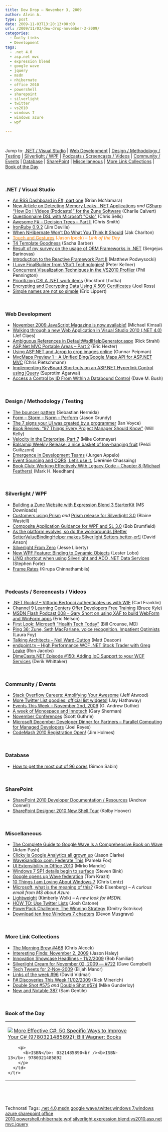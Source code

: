 ```yaml
---
title: Dew Drop – November 3, 2009
author: Alvin A.
type: post
date: 2009-11-03T13:20:13+00:00
url: /2009/11/03/dew-drop-november-3-2009/
categories:
  - Daily Links
  - Development
tags:
  - .net 4.0
  - asp.net mvc
  - expression blend
  - google wave
  - jquery
  - msdn
  - nhibernate
  - office 2010
  - powershell
  - sharepoint
  - silverlight
  - twitter
  - vs2010
  - windows 7
  - windows azure
  - wpf

---
```

&#160;

Jump to: [.NET / Visual Studio][1] | [Web Development][2] | [Design / Methodology / Testing][3] | [Silverlight / WPF][4] | [Podcasts / Screencasts / Videos][5] | [Community / Events][6] | [Database][7] | [SharePoint][8] | [Miscellaneous][9] | [More Link Collections][10] | [Book of the Day][11] 

&#160;

### <a name="dotnet"></a>.NET / Visual Studio

  * [An RSS Dashboard in F#, part one][12] (Brian McNamara)
  * [New Article on Detecting Memory Leaks . NET Applications][13] _and_&#160;[CSharp “How Do I Videos (Podcasts)” for the Zune Software][14] (Charlie Calvert)
  * [Questionnaire DSL with Microsoft "Oslo"][15] (Chris Sells)
  * [Awesome F# &#8211; Decision Trees – Part II][16] (Chris Smith)
  * [IronRuby 0.9.2][17] (Jim Deville)
  * [When NHibernate Won&#8217;t Do What You Think It Should][18] (Jak Charlton)
  * [<font color="#ff8000">Touch and Gestures</font>][19] <font color="#ff8000">(Jason Ipock) <em>– Link of the Day</em></font>
  * [T4 Template Goodness][20] (Sacha Barber)
  * [Result of my survey on the usage of ORM Frameworks in .NET][21] (Sergejus Barinovas)
  * [Introduction to the Reactive Framework Part II][22] (Matthew Podwysocki)
  * [I Love FinalBuilder from VSoft Technologies!][23] (Peter Kellner)
  * [Concurrent Visualization Techniques in the VS2010 Profiler][24] (Phil Pennington)
  * [Prioritizing CSLA .NET work items][25] (Rockford Lhotka)
  * [Encrypting and Decrypting Data Using X.509 Certificates][26] (Joel Ross)
  * [Simple names are not so simple][27] (Eric Lippert)

&#160;

### <a name="web"></a>Web Development

  * [November 2009 JavaScript Magazine is now available!][28] (Michael Kimsal)
  * [Walking through a new Web Application in Visual Studio 2010 (.NET 4.0)][29] (Jef Claes)
  * [Ambiguous References in DefaultWsdlHelpGenerator.aspx][30] (Rick Strahl)
  * [ASP.Net MVC Portable Areas – Part 2][31] (Eric Hexter)
  * [Using ASP.NET and Jcrop to crop images online][32] (Gunnar Peipman)
  * [MvcMaps Preview 1 – A Unified Bing/Google Maps API for ASP.NET MVC][33] (Chris Pietschmann)
  * [Implementing KeyBoard Shortcuts on an ASP.NET Hyperlink Control using jQuery][34] (Suprotim Agarwal)
  * [Access a Control by ID From Within a Databound Control][35] (Dave M. Bush)

&#160;

### <a name="design"></a>Design / Methodology / Testing

  * [The bouncer pattern][36] (Sebastian Hermida)
  * [Form – Storm – Norm – Perform][37] (Jason Grundy)
  * [The 7 signs your UI was created by a programmer][38] (Ian Voyce)
  * [Book Review: “97 Things Every Project Manager Should Know”][39] (Will Kelly)
  * [Velocity in the Enterprise, Part 7][40] (Mike Cottmeyer)
  * [Balsamiq Weekly Release: a nice basket of low-hanging fruit][41] (Peldi Guilizzoni)
  * [Emergence in Development Teams][42] (Jurgen Appelo)
  * [Event Sourcing and CQRS, Let&#8217;s use it.][43] (Jérémie Chassaing)
  * [Book Club: Working Effectively With Legacy Code – Chapter 8 (Michael Feathers)][44] (Mark H. Needham)

&#160;

### <a name="silverlight"></a>Silverlight / WPF

  * [Building a Zune Website with Expression Blend 3 StarterKit][45] (MS Downloads)
  * [Customers using Prism][46] _and_&#160;[Prism release for Silverlight 3.0][47] (Blaine Wastell)
  * [Composite Application Guidance for WPF and SL 3.0][48] (Bob Brumfield)
  * [As the platform evolves, so do the workarounds [Better SetterValueBindingHelper makes Silverlight Setters better-er!]][49] (David Anson)
  * [Silverlight From Zero][50] (Jesse Liberty)
  * [New WPF Feature: Binding to Dynamic Objects][51] (Lester Lobo)
  * [LINQ shortcut when using Silverlight and ADO .NET Data Services][52] (Stephen Forte)
  * [Frame Rates][53] (Kirupa Chinnathambiis)

&#160;

### <a name="podcasts"></a>Podcasts / Screencasts / Videos

  * [.NET Rocks! &#8211; Vittorio Bertocci authenticates us with WIF][54] (Carl Franklin)
  * [Channel 9 Learning Centers Offer Developers Free Training][55] (Bruce Kyle)
  * [MSDN Flash Podcast 008 – Gary Short on using XAF to build WebForm and WinForm apps][56] (Eric Nelson)
  * [First Look: Microsoft “Health Tech Today”][57] (Bill Crounse, MD)
  * [Ping 36: Zune, Seth MacFarlane, voice recognition, Impatient Optimists][58] (Laura Foy)
  * [Talking Architects &#8211; Neil Ward-Dutton][59] (Matt Deacon)
  * [endpoint.tv &#8211; High Performance WCF .NET Stock Trader with Greg Leake][60] (Ron Jacobs)
  * [DimeCasts.NET Episode #150: Adding IoC Support to your WCF Services][61] (Derik Whittaker)

&#160;

### <a name="events"></a>Community / Events

  * [Stack Overflow Careers: Amplifying Your Awesome][62] (Jeff Atwood)
  * [More Twitter List goodies: official list widgets!][63] (Jay Hathaway)
  * [Events This Week – November 2nd, 2009][64] (G. Andrew Duthie)
  * [A week of Monospace and Innotech][65] (Gary Sherman)
  * [November Conferences][66] (Scott Guthrie)
  * [Microsoft December Developer Dinner for Partners &#8211; Parallel Computing for Managed Developers][67] (Joel Reyes)
  * [CodeMash 2010 Registration Open!][68] (Jim Holmes)

&#160;

### <a name="db"></a>Database

  * [How to get the most out of 96 cores][69] (Simon Sabin)

&#160;

### <a name="sp"></a>SharePoint

  * [SharePoint 2010 Developer Documentation / Resources][70] (Andrew Connell)
  * [SharePoint Designer 2010 New Shell Tour][71] (Kolby Hoover)

&#160;

### <a name="misc"></a>Miscellaneous

  * [The Complete Guide to Google Wave Is a Comprehensive Book on Wave][72] (Adam Pash)
  * [Clicky is Google Analytics all grown up][73] (Jason Clarke)
  * [WaveSandbox.com: Federate This][74] (Pamela Fox)
  * [UI Extensibility in Office 2010][75] (Mirko Mandic)
  * [Windows 7 SP1 details begin to surface][76] (Steven Bink)
  * [Google opens up Wave federation][77] (Tom Krazit)
  * [10 Things I am Loving About Windows 7][78] (Chris Lentz)
  * [Microsoft, what is the meaning of this?][79] (Rob Eisenberg) _– A curious email from MS about Azure._
  * [Lightweight][80] (Kimberly Wolk) _– A new look for MSDN._
  * [HOW TO: Use Twitter Lists][81] (Josh Catone)
  * [PowerPack Challenge: The Winning Strategy][82] (Dmitry Sotnikov)
  * [Download ten free Windows 7 chapters][83] (Devon Musgrave)

&#160;

### <a name="links"></a>More Link Collections

  * [The Morning Brew #468][84] (Chris Alcock)
  * [Interesting Finds: November 2, 2009][85] (Jason Haley)
  * [Innovation Showcase Headlines – 11/2/2009][86] (Bob Familiar)
  * [Silverlight Cream for November 02, 2009 &#8212; #722][87] (Dave Campbell)
  * [Tech Tweets for 2-Nov-2009][88] (Elijah Manor)
  * [Links of the week #96][89] (David Vidmar)
  * [F# Discoveries This Week 11/02/2009][90] (Rick Minerich)
  * [Double Shot #575][91] _and_&#160;[Double Shot #574][92] (Mike Gunderloy)
  * [New and Notable 387][93] (Sam Gentile)

&#160;

### <a name="book"></a>Book of the Day

<div style="padding-bottom: 0px; margin: 0px; padding-left: 0px; padding-right: 0px; display: inline; float: none; padding-top: 0px" id="scid:7dc1bd33-94bd-46fd-a20b-0131235bcd47:827d55f2-33f6-4f60-bc52-6fb8cf1bdcd0" class="wlWriterSmartContent">
  <table cellspacing="0" cellpadding="2" width="400" border="0" unselectable="on">
    <tr>
      <td valign="top" width="400">
        <p>
          <a title="More Effective C#: 50 Specific Ways to Improve Your C# (9780321485892): Bill Wagner: Books" href="http://www.amazon.com/exec/obidos/ASIN/0321485890/alvinashcraft-20"><img data-recalc-dims="1" decoding="async" src="https://i0.wp.com/images.amazon.com/images/P/0321485890.01.MZZZZZZZ.jpg?w=660" border="0" align="left" style="float:left" />More Effective C#: 50 Specific Ways to Improve Your C# (9780321485892): Bill Wagner: Books</a>
        </p>
        
        <p>
          <b>ISBN</b>: 0321485890<br /><b>ISBN-13</b>: 9780321485892
        </p>
      </td>
    </tr>
  </table>
</div>

&#160;

<div style="padding-bottom: 0px; margin: 0px; padding-left: 0px; padding-right: 0px; display: inline; float: none; padding-top: 0px" id="scid:C16BAC14-9A3D-4c50-9394-FBFEF7A93539:be7dfa2a-e978-4e22-a154-df03c39b44c3" class="wlWriterSmartContent">
  <!--dotnetkickit-->
</div>

&#160;

<div style="padding-bottom: 0px; margin: 0px; padding-left: 0px; padding-right: 0px; display: inline; float: none; padding-top: 0px" id="scid:0767317B-992E-4b12-91E0-4F059A8CECA8:166a46ad-1ddd-4252-9594-5bc7a40a1e01" class="wlWriterSmartContent">
  Technorati Tags: <a href="http://technorati.com/tags/.net+4.0" rel="tag">.net 4.0</a>,<a href="http://technorati.com/tags/msdn" rel="tag">msdn</a>,<a href="http://technorati.com/tags/google+wave" rel="tag">google wave</a>,<a href="http://technorati.com/tags/twitter" rel="tag">twitter</a>,<a href="http://technorati.com/tags/windows+7" rel="tag">windows 7</a>,<a href="http://technorati.com/tags/windows+azure" rel="tag">windows azure</a>,<a href="http://technorati.com/tags/sharepoint" rel="tag">sharepoint</a>,<a href="http://technorati.com/tags/office+2010" rel="tag">office 2010</a>,<a href="http://technorati.com/tags/powershell" rel="tag">powershell</a>,<a href="http://technorati.com/tags/nhibernate" rel="tag">nhibernate</a>,<a href="http://technorati.com/tags/wpf" rel="tag">wpf</a>,<a href="http://technorati.com/tags/silverlight" rel="tag">silverlight</a>,<a href="http://technorati.com/tags/expression+blend" rel="tag">expression blend</a>,<a href="http://technorati.com/tags/vs2010" rel="tag">vs2010</a>,<a href="http://technorati.com/tags/asp.net+mvc" rel="tag">asp.net mvc</a>,<a href="http://technorati.com/tags/jquery" rel="tag">jquery</a>
</div>

<div class="wlWriterHeaderFooter" style="margin:0px; padding:0px 0px 0px 0px;">
  <p>
    <br /> </div>

 [1]: https://morningdew-bpc6g3a0fgaxdxcu.eastus2-01.azurewebsites.net/#dotnet
 [2]: https://morningdew-bpc6g3a0fgaxdxcu.eastus2-01.azurewebsites.net/#web
 [3]: https://morningdew-bpc6g3a0fgaxdxcu.eastus2-01.azurewebsites.net/#design
 [4]: https://morningdew-bpc6g3a0fgaxdxcu.eastus2-01.azurewebsites.net/#silverlight
 [5]: https://morningdew-bpc6g3a0fgaxdxcu.eastus2-01.azurewebsites.net/#podcasts
 [6]: https://morningdew-bpc6g3a0fgaxdxcu.eastus2-01.azurewebsites.net/#events
 [7]: https://morningdew-bpc6g3a0fgaxdxcu.eastus2-01.azurewebsites.net/#db
 [8]: https://morningdew-bpc6g3a0fgaxdxcu.eastus2-01.azurewebsites.net/#sp
 [9]: https://morningdew-bpc6g3a0fgaxdxcu.eastus2-01.azurewebsites.net/#misc
 [10]: https://morningdew-bpc6g3a0fgaxdxcu.eastus2-01.azurewebsites.net/#links
 [11]: https://morningdew-bpc6g3a0fgaxdxcu.eastus2-01.azurewebsites.net/#book
 [12]: http://lorgonblog.spaces.live.com/Blog/cns!701679AD17B6D310!1612.entry
 [13]: http://blogs.msdn.com/charlie/archive/2009/11/02/new-article-on-detecting-memory-leaks-net-applications.aspx
 [14]: http://blogs.msdn.com/charlie/archive/2009/11/01/csharp-how-do-i-videos-for-the-zune-software.aspx
 [15]: http://www.sellsbrothers.com/news/showTopic.aspx?ixTopic=2307
 [16]: http://feedproxy.google.com/~r/ChrisSmithsCompletelyUniqueView/~3/b01VUUVDDu0/awesome-f-decision-trees-part-ii.aspx
 [17]: http://blog.jredville.com/2009/11/02/ironruby-0-9-2/
 [18]: http://feedproxy.google.com/~r/Devlicious/~3/PTfnKR6Feh0/when-nhibernate-won-t-do-what-you-think-it-should.aspx
 [19]: http://rdaarchitecture.blogspot.com/2009/10/touch-and-gestures.html
 [20]: http://sachabarber.net/?p=578
 [21]: http://sergejus.com/Blog/Result-of-my-survey-on-the-usage-of-ORM-Frameworks-in-NET
 [22]: http://codebetter.com/blogs/matthew.podwysocki/archive/2009/11/03/introduction-to-the-reactive-framework-part-ii.aspx
 [23]: http://feedproxy.google.com/~r/Peterkellnernet/~3/zEyhjbdO9Ts/
 [24]: http://channel9.msdn.com/posts/philpenn/Concurrent-Visualization-Techniques-in-the-VS2010-Profiler/
 [25]: http://www.lhotka.net/weblog/PrioritizingCSLANETWorkItems.aspx
 [26]: http://feeds.rosscode.com/~r/Rosscode/~3/vRH_0EG3R2U/index.php
 [27]: http://blogs.msdn.com/ericlippert/archive/2009/11/02/simple-names-are-not-so-simple.aspx
 [28]: http://feedproxy.google.com/~r/jsmag/~3/OzQsN6ZmjN0/
 [29]: http://jclaes.blogspot.com/2009/11/walking-through-new-web-application-in.html
 [30]: http://feedproxy.google.com/~r/RickStrahl/~3/VWiG7-lT0JM/61923.aspx
 [31]: http://feedproxy.google.com/~r/LosTechies/~3/MPRIpzOSGRY/asp-net-mvc-portable-areas-part-2.aspx
 [32]: http://feedproxy.google.com/~r/gunnarpeipman/~3/7s9L2ereU6s/using-asp-net-and-jcrop-to-crop-images-online.aspx
 [33]: http://pietschsoft.com/post.aspx?id=3a97ee01-5b36-4f43-abdb-1a9b685c6440
 [34]: http://feedproxy.google.com/~r/netCurryRecentArticles/~3/jK3yE-sbe6o/ShowArticle.aspx
 [35]: http://feeds.dzone.com/~r/zones/dotnet/~3/A4pLKw5CdAE/access-control-id-within
 [36]: http://feedproxy.google.com/~r/MustachesAndKeyboards/~3/7k5ncnC0ZjA/231425916
 [37]: http://elegantcode.com/2009/11/02/form-storm-norm-perform/
 [38]: http://www.voyce.com/index.php/2009/09/14/the-7-signs-your-ui-was-created-by-a-programmer/
 [39]: http://feedproxy.google.com/~r/Webworkerdaily/~3/zq_PmcP1vHg/
 [40]: http://feedproxy.google.com/~r/LeadingAgile/~3/b6Xa67krytw/velocity-in-enterprise-part-7.html
 [41]: http://feedproxy.google.com/~r/balsamiq/~3/Au7FjAkECcI/
 [42]: http://feedproxy.google.com/~r/noop/~3/DhXDMGSFRa0/emergence-in-development-teams.html
 [43]: http://thinkbeforecoding.com/post/2009/11/02/Event-Sourcing-and-CQRS-Lets-use-it
 [44]: http://feedproxy.google.com/~r/MarkNeedham/~3/QYRDJNvoicI/
 [45]: http://feedproxy.google.com/~r/MicrosoftDownloadCenter/~3/4Io24KiwbUE/details.aspx
 [46]: http://blogs.msdn.com/blaine/archive/2009/11/03/customers-using-prism.aspx
 [47]: http://blogs.msdn.com/blaine/archive/2009/11/03/prism-release-for-silverlight-3-0.aspx
 [48]: http://blogs.msdn.com/bobbrum/archive/2009/11/02/composite-application-guidance-for-wpf-and-sl-3-0.aspx
 [49]: http://blogs.msdn.com/delay/archive/2009/11/02/as-the-platform-evolves-so-do-the-workarounds-better-settervaluebindinghelper-makes-silverlight-setters-better-er.aspx
 [50]: http://feedproxy.google.com/~r/JesseLiberty-SilverlightGeek/~3/p4x1VPmc9_I/silverlight-from-zero.aspx
 [51]: http://blogs.msdn.com/llobo/archive/2009/11/02/new-wpf-feature-binding-to-dynamic-objects.aspx
 [52]: http://feedproxy.google.com/~r/StephenFortesBlog/~3/QCaKyPFhJEA/PermaLink,guid,3a085b0c-defa-4eea-88a4-09607696b0c9.aspx
 [53]: http://www.kirupa.com/developer/flashcs4/frame_rates_pg1.htm
 [54]: http://www.dotnetrocks.com/default.aspx?ShowNum=495
 [55]: http://blogs.msdn.com/usisvde/archive/2009/11/02/channel-9-learning-centers-offer-developers-free-training.aspx
 [56]: http://channel9.msdn.com/posts/Eric+Nelson/MSDN-Flash-Podcast-008--using-XAF-to-build-WebForm-and-WinForm-applications/
 [57]: http://feedproxy.google.com/~r/msdn/healthblog/~3/nyyCTumOWXI/first-look-microsoft-health-tech-today.aspx
 [58]: http://channel9.msdn.com/shows/PingShow/Ping-36-Zune-Seth-MacFarlane-voice-recognition-Impatient-Optimists/
 [59]: http://channel9.msdn.com/posts/mattdeacon/Talking-Architects-Neil-Ward-Dutton/
 [60]: http://channel9.msdn.com/shows/Endpoint/endpointtv-High-Performance-WCF-NET-Stock-Trader-with-Greg-Leake/
 [61]: http://feedproxy.google.com/~r/Dimecastsnet--InformAndEducateIn10MinutesOrLess/~3/2yr0XotHJAQ/150
 [62]: http://www.codinghorror.com/blog/archives/001308.html
 [63]: http://www.pheedcontent.com/click.phdo?i=728ec16b49a1f09ce605e04a4fd75032
 [64]: http://blogs.msdn.com/gduthie/archive/2009/11/02/events-this-week-november-2nd-2009.aspx
 [65]: http://feedproxy.google.com/~r/GarySherman/~3/qZUQAbas1F0/a-week-of-monospace-and-innotech.aspx
 [66]: http://weblogs.asp.net/scottgu/archive/2009/11/02/november-conferences.aspx
 [67]: http://blogs.msdn.com/publicsector/archive/2009/11/02/microsoft-december-developer-dinner-for-partners-parallel-computing-for-managed-developers.aspx
 [68]: http://frazzleddad.blogspot.com/2009/11/codemash-2010-registration-open.html
 [69]: http://feedproxy.google.com/~r/SimonsSqlServerStuff/~3/aP_LlAM8_j0/How-to-get-the-most-out-of-96-cores.aspx
 [70]: http://feedproxy.google.com/~r/AndrewConnell/~3/1ZOT2OxL7NY/sharepoint-2010-developer-documentation-resources.aspx
 [71]: http://blogs.msdn.com/sharepointdesigner/archive/2009/11/02/sharepoint-designer-2010-new-shell-tour.aspx
 [72]: http://feeds.gawker.com/~r/lifehacker/full/~3/G03aiRbVVwg/the-complete-guide-to-google-wave-is-a-comprehensive-book-on-wave
 [73]: http://www.pheedcontent.com/click.phdo?i=1dfc306319d7e4355760ea6599ab1760
 [74]: http://feedproxy.google.com/~r/GoogleWaveDeveloperBlog/~3/YuG_-TioDos/wavesandboxcom-federate-this.html
 [75]: http://blogs.technet.com/office2010/archive/2009/11/03/ui-extensibility-in-office-2010.aspx
 [76]: http://feeds.bink.nu/~r/binkdotnu/~3/ExlTZfees8s/windows-7-sp1-details-begin-to-surface.aspx
 [77]: http://feedproxy.google.com/~r/webware/~3/LAAvV83fNi8/8301-30684_3-10388878-265.html
 [78]: http://atlchris.com/1094/10-things-i-am-loving-about-windows-7/
 [79]: http://feedproxy.google.com/~r/Devlicious/~3/khAYbur7DNQ/microsoft-what-is-the-meaning-of-this.aspx
 [80]: http://blogs.msdn.com/kwolk/archive/2009/11/03/lightweight.aspx
 [81]: http://mashable.com/2009/11/02/twitter-lists-guide/
 [82]: http://dmitrysotnikov.wordpress.com/2009/11/02/powerpack-challenge-the-winning-strategy/
 [83]: http://blogs.msdn.com/microsoft_press/archive/2009/11/02/download-ten-free-windows-7-chapters.aspx
 [84]: http://feedproxy.google.com/~r/ReflectivePerspective/~3/b3L8H61HlOo/
 [85]: http://jasonhaley.com/blog/post.aspx?id=f0cc8e65-35bc-4579-bcdb-76191129aadf
 [86]: http://feedproxy.google.com/~r/msdn/bobfamiliar/~3/38MMHW4E6CI/innovation-showcase-headlines-11-2-2009.aspx
 [87]: http://geekswithblogs.net/WynApseTechnicalMusings/archive/2009/11/02/135963.aspx
 [88]: http://elijahmanor.com/webdevdotnet/post.aspx?id=299d6d03-ac90-4f19-91c8-9576443cc26a
 [89]: http://feeds.vidmar.net/~r/BiteMyBytes/~3/ytg6EzXaNkc/links-of-the-week-96.aspx
 [90]: http://www.atalasoft.com/cs/blogs/rickm/archive/2009/11/02/f-discoveries-this-week-11-02-2009.aspx
 [91]: http://afreshcup.com/2009/11/03/double-shot-575/
 [92]: http://afreshcup.com/2009/11/02/double-shot-574/
 [93]: http://feedproxy.google.com/~r/SamGentile/~3/9D3tLta3izw/